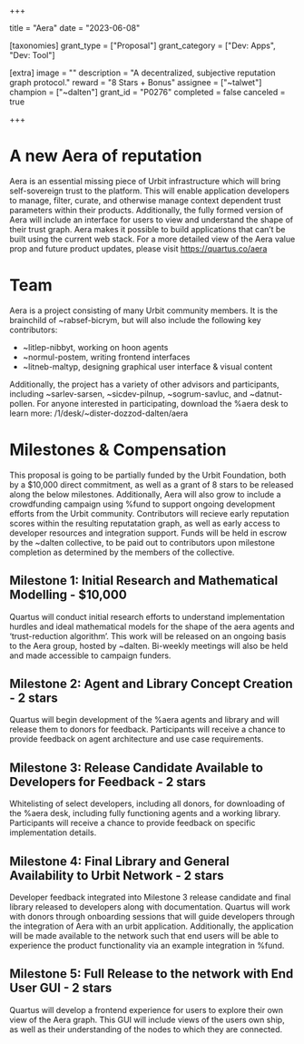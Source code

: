 +++

title = "Aera"
date = "2023-06-08"

[taxonomies]
grant_type = ["Proposal"]
grant_category = ["Dev: Apps", "Dev: Tool"]

[extra]
image = ""
description = "A decentralized, subjective reputation graph protocol."
reward = "8 Stars + Bonus"
assignee = ["~talwet"]
champion = ["~dalten"]
grant_id = "P0276"
completed = false
canceled = true

+++

# A new Aera of reputation

Aera is an essential missing piece of Urbit infrastructure which will bring self-sovereign trust to the platform. This will enable application developers to manage, filter, curate, and otherwise manage context dependent trust parameters within their products. Additionally, the fully formed version of Aera will include an interface for users to view and understand the shape of their trust graph. Aera makes it possible to build applications that can’t be built using the current web stack. For a more detailed view of the Aera value prop and future product updates, please visit https://quartus.co/aera

# Team
Aera is a project consisting of many Urbit community members. It is the brainchild of ~rabsef-bicrym, but will also include the following key contributors:
- ~litlep-nibbyt, working on hoon agents
- ~normul-postem, writing frontend interfaces
- ~litneb-maltyp, designing graphical user interface & visual content

Additionally, the project has a variety of other advisors and participants, including ~sarlev-sarsen, ~sicdev-pilnup, ~sogrum-savluc, and ~datnut-pollen. For anyone interested in participating, download the %aera desk to learn more: /1/desk/~dister-dozzod-dalten/aera

# Milestones & Compensation
This proposal is going to be partially funded by the Urbit Foundation, both by a $10,000 direct commitment, as well as a grant of 8 stars to be released along the below milestones. Additionally, Aera will also grow to include a crowdfunding campaign using %fund to support ongoing development efforts from the Urbit community. Contributors will recieve early reputation scores within the resulting reputatation graph, as well as early access to developer resources and integration support. Funds will be held in escrow by the ~dalten collective, to be paid out to contributors upon milestone completion as determined by the members of the collective.

## Milestone 1: Initial Research and Mathematical Modelling - $10,000
Quartus will conduct initial research efforts to understand implementation hurdles and ideal mathematical models for the shape of the aera agents and ‘trust-reduction algorithm’. This work will be released on an ongoing basis to the Aera group, hosted by ~dalten. Bi-weekly meetings will also be held and made accessible to campaign funders.

## Milestone 2: Agent and Library Concept Creation - 2 stars
Quartus will begin development of the %aera agents and library and will release them to donors for feedback. Participants will receive a chance to provide feedback on agent architecture and use case requirements.

## Milestone 3: Release Candidate Available to Developers for Feedback - 2 stars
Whitelisting of select developers, including all donors, for downloading of the %aera desk, including fully functioning agents and a working library. Participants will receive a chance to provide feedback on specific implementation details. 

## Milestone 4: Final Library and General Availability to Urbit Network - 2 stars
Developer feedback integrated into Milestone 3 release candidate and final library released to developers along with documentation. Quartus will work with donors through onboarding sessions that will guide developers through the integration of Aera with an urbit application.  Additionally, the application will be made available to the network such that end users will be able to experience the product functionality via an example integration in %fund.

## Milestone 5: Full Release to the network with End User GUI - 2 stars
Quartus will develop a frontend experience for users to explore their own view of the Aera graph. This GUI will include views of the users own ship, as well as their understanding of the nodes to which they are connected.